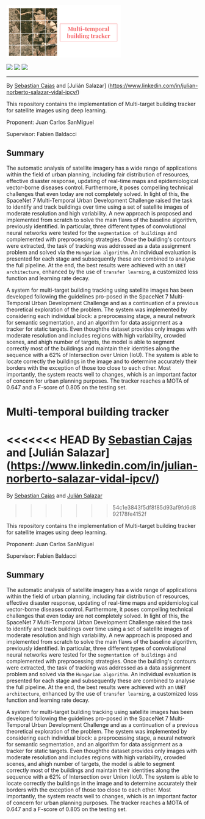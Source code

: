 <a href="https://github.com/sebasmos/Building.predictor"> 
 
    
<img src="./.github/TRDP.png" width="300"></a>
 

<p align="left">
    <a href="https://www.python.org/">
      <img src="https://img.shields.io/badge/Python-3.8-ff69b4.svg" /></a>
    <a href= "https://pytorch.org/">
      <img src="https://img.shields.io/badge/PyTorch-1.8-2BAF2B.svg" /></a>
    <a href= "https://github.com/zudi-lin/pytorch_connectomics/blob/master/LICENSE">
      <img src="https://img.shields.io/badge/License-MIT-blue.svg" /></a>
</p>

<hr/>

 

By [Sebastian Cajas](https://www.linkedin.com/in/sebasmos777/) and [Julián Salazar] (https://www.linkedin.com/in/julian-norberto-salazar-vidal-ipcv/)

This repository contains the implementation of Multi-target building tracker for satellite images using deep learning.
 
Proponent: Juan Carlos SanMiguel 

Supervisor: Fabien Baldacci

## Summary

The automatic analysis of satellite imagery has a wide range of applications within the field of urban planning, including fair distribution of resources, effective disaster response, updating of real-time maps and epidemiological vector-borne diseases control. Furthermore, it poses compelling technical challenges that even today are not completely solved. In light of this, the SpaceNet 7 Multi-Temporal Urban Development Challenge raised the task to identify and track buildings over time using a set of satellite images of moderate resolution and high variability. A new approach is proposed and implemented from scratch to solve the main flaws of the baseline algorithm, previously identified. In particular, three different types of convolutional neural networks were tested for the `segmentation of buildings` and complemented with preprocessing strategies. Once the building's contours were extracted, the task of tracking was addressed as a data assignment problem and solved via the `Hungarian algorithm`. An individual evaluation is presented for each stage and subsequently these are combined to analyse the full pipeline. At the end, the best results were achieved with an `UNET architecture`, enhanced by the use of `transfer learning`, a customized loss function and learning rate decay.

A  system  for  multi-target  building  tracking  using  satellite images  has  been  developed  following  the  guidelines  pro-posed in the SpaceNet 7 Multi-Temporal Urban Development Challenge  and  as  a  continuation  of  a  previous  theoretical exploration of the problem. The system was implemented by considering  each  individual  block:  a  preprocessing  stage,  a neural  network  for  semantic  segmentation,  and  an  algorithm for data assignment as a tracker for static targets. Even thoughthe dataset provides only images with moderate resolution and includes regions with high variability, crowded scenes, and ahigh number of targets, the model is able to segment correctly most  of  the  buildings  and  maintain  their  identities  along  the sequence with a 62% of Intersection over Union (IoU). The system is able to locate correctly the buildings in the image and to determine accurately their borders with the exception of those too close to each other. Most importantly, the system reacts well to changes, which is an important factor of concern for urban planning purposes. The tracker reaches a MOTA of 0.647 and a F-score of 0.805 on the testing set. 

#  Multi-temporal building tracker 

<<<<<<< HEAD
By [Sebastian Cajas](https://www.linkedin.com/in/sebasmos777/) and [Julián Salazar] (https://www.linkedin.com/in/julian-norberto-salazar-vidal-ipcv/)
=======
By [Sebastian Cajas](https://www.linkedin.com/in/sebasmos777/) and [Julián Salazar](https://www.linkedin.com/in/julian-norberto-salazar-vidal-ipcv/)
>>>>>>> 54c1e3843f5df8f85d93af9fd6d892178fe4152f

This repository contains the implementation of Multi-target building tracker for satellite images using deep learning.
 
Proponent: Juan Carlos SanMiguel 

Supervisor: Fabien Baldacci

## Summary

The automatic analysis of satellite imagery has a wide range of applications within the field of urban planning, including fair distribution of resources, effective disaster response, updating of real-time maps and epidemiological vector-borne diseases control. Furthermore, it poses compelling technical challenges that even today are not completely solved. In light of this, the SpaceNet 7 Multi-Temporal Urban Development Challenge raised the task to identify and track buildings over time using a set of satellite images of moderate resolution and high variability. A new approach is proposed and implemented from scratch to solve the main flaws of the baseline algorithm, previously identified. In particular, three different types of convolutional neural networks were tested for the `segmentation of buildings` and complemented with preprocessing strategies. Once the building's contours were extracted, the task of tracking was addressed as a data assignment problem and solved via the `Hungarian algorithm`. An individual evaluation is presented for each stage and subsequently these are combined to analyse the full pipeline. At the end, the best results were achieved with an `UNET architecture`, enhanced by the use of `transfer learning`, a customized loss function and learning rate decay.

A  system  for  multi-target  building  tracking  using  satellite images  has  been  developed  following  the  guidelines  pro-posed in the SpaceNet 7 Multi-Temporal Urban Development Challenge  and  as  a  continuation  of  a  previous  theoretical exploration of the problem. The system was implemented by considering  each  individual  block:  a  preprocessing  stage,  a neural  network  for  semantic  segmentation,  and  an  algorithm for data assignment as a tracker for static targets. Even thoughthe dataset provides only images with moderate resolution and includes regions with high variability, crowded scenes, and ahigh number of targets, the model is able to segment correctly most  of  the  buildings  and  maintain  their  identities  along  the sequence with a 62% of Intersection over Union (IoU). The system is able to locate correctly the buildings in the image and to determine accurately their borders with the exception of those too close to each other. Most importantly, the system reacts well to changes, which is an important factor of concern for urban planning purposes. The tracker reaches a MOTA of 0.647 and a F-score of 0.805 on the testing set. 
